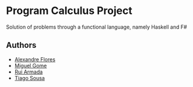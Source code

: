 # Program Calculus Project

Solution of problems through a functional language, namely Haskell and F#

## Authors
* [Alexandre Flores](https://github.com/SugaryLump)
* [Miguel Gome](https://github.com/MayorX500)
* [Rui Armada](https://github.com/RuiArmada)
* [Tiago Sousa](https://github.com/Existency)
